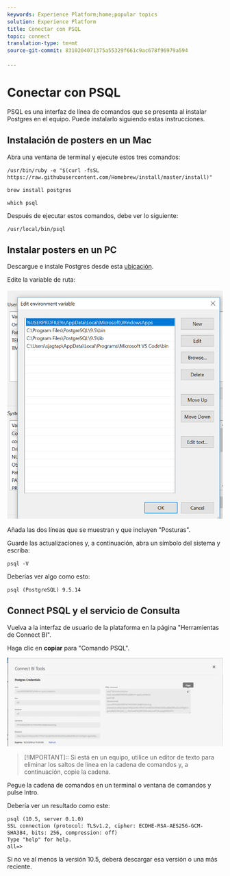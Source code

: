 ```yaml
---
keywords: Experience Platform;home;popular topics
solution: Experience Platform
title: Conectar con PSQL
topic: connect
translation-type: tm+mt
source-git-commit: 8310204071375a55329f661c9ac678f96979a594

---
```



# Conectar con PSQL

PSQL es una interfaz de línea de comandos que se presenta al instalar Postgres en el equipo. Puede instalarlo siguiendo estas instrucciones.

## Instalación de posters en un Mac

Abra una ventana de terminal y ejecute estos tres comandos:

```shell
/usr/bin/ruby -e "$(curl -fsSL https://raw.githubusercontent.com/Homebrew/install/master/install)"
```

```shell
brew install postgres
```

```shell
which psql
```

Después de ejecutar estos comandos, debe ver lo siguiente:

```shell
/usr/local/bin/psql
```

## Instalar posters en un PC

Descargue e instale Postgres desde esta [ubicación](https://www.postgresql.org/download/windows/).

Edite la variable de ruta:

![Imagen](../images/clients/psql/path.png)

Añada las dos líneas que se muestran y que incluyen &quot;Posturas&quot;.

Guarde las actualizaciones y, a continuación, abra un símbolo del sistema y escriba:

```shell
psql -V
```

Deberías ver algo como esto:

```shell
psql (PostgreSQL) 9.5.14
```

## Connect PSQL y el servicio de Consulta

Vuelva a la interfaz de usuario de la plataforma en la página &quot;Herramientas de Connect BI&quot;.

Haga clic en **copiar** para &quot;Comando PSQL&quot;.

![Imagen](../images/clients/psql/connect-bi.png)

> [!IMPORTANT]:: Si está en un equipo, utilice un editor de texto para eliminar los saltos de línea en la cadena de comandos y, a continuación, copie la cadena.

Pegue la cadena de comandos en un terminal o ventana de comandos y pulse Intro.

Debería ver un resultado como este:

```shell
psql (10.5, server 0.1.0)
SSL connection (protocol: TLSv1.2, cipher: ECDHE-RSA-AES256-GCM-SHA384, bits: 256, compression: off)
Type "help" for help.
all=>
```

Si no ve al menos la versión 10.5, deberá descargar esa versión o una más reciente.